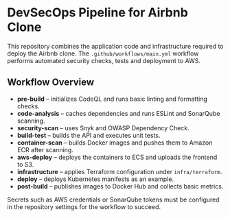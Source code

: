 # DevSecOps Pipeline for Airbnb Clone

This repository combines the application code and infrastructure required to deploy the Airbnb clone.
The `.github/workflows/main.yml` workflow performs automated security checks, tests and deployment to AWS.

## Workflow Overview
- **pre-build** – initializes CodeQL and runs basic linting and formatting checks.
- **code-analysis** – caches dependencies and runs ESLint and SonarQube scanning.
- **security-scan** – uses Snyk and OWASP Dependency Check.
- **build-test** – builds the API and executes unit tests.
- **container-scan** – builds Docker images and pushes them to Amazon ECR after scanning.
- **aws-deploy** – deploys the containers to ECS and uploads the frontend to S3.
- **infrastructure** – applies Terraform configuration under `infra/terraform`.
- **deploy** – deploys Kubernetes manifests as an example.
- **post-build** – publishes images to Docker Hub and collects basic metrics.

Secrets such as AWS credentials or SonarQube tokens must be configured in the repository settings for the workflow to succeed.
